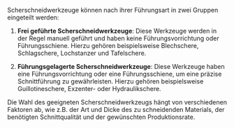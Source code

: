 Scherschneidwerkzeuge können nach ihrer Führungsart in zwei Gruppen eingeteilt werden: 

1. **Frei geführte Scherschneidwerkzeuge**: Diese Werkzeuge werden in der Regel manuell geführt und haben keine Führungsvorrichtung oder Führungsschiene. Hierzu gehören beispielsweise Blechschere, Schlagschere, Lochstanzer und Tafelschere.

2. **Führungsgelagerte Scherschneidwerkzeuge**: Diese Werkzeuge haben eine Führungsvorrichtung oder eine Führungsschiene, um eine präzise Schnittführung zu gewährleisten. Hierzu gehören beispielsweise Guillotineschere, Exzenter- oder Hydraulikschere.

Die Wahl des geeigneten Scherschneidwerkzeugs hängt von verschiedenen Faktoren ab, wie z.B. der Art und Dicke des zu schneidenden Materials, der benötigten Schnittqualität und der gewünschten Produktionsrate.